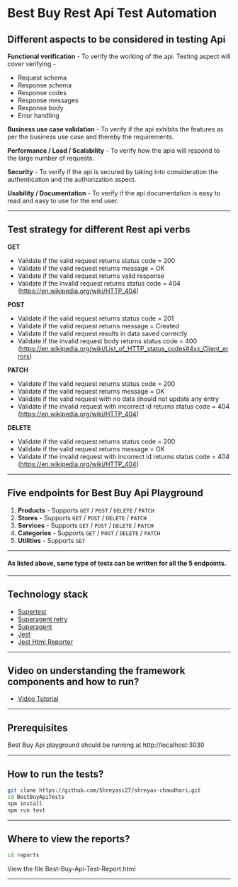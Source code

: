 # Best Buy Rest Api Test Automation

## Different aspects to be considered in testing Api
**Functional verification** - To verify the working of the api. Testing aspect will cover verifying -
 * Request schema
 * Response schema
 * Response codes
 * Response messages
 * Response body
 * Error handling

**Business use case validation** - To verify if the api exhibits the features as per the business use case and thereby the requirements.

**Performance / Load / Scalability** - To verify how the apis will respond to the large number of requests. 

**Security** - To verify if the api is secured by taking into consideration the authentication and the authorization aspect.

**Usability / Documentation** - To verify if the api documentation is easy to read and easy to use for the end user.
___

## Test strategy for different Rest api verbs
**GET**
 * Validate if the valid request returns status code = 200
 * Validate if the valid request returns message = OK
 * Validate if the valid request returns valid response
 * Validate if the invalid request returns status code = 404 (https://en.wikipedia.org/wiki/HTTP_404)

**POST**
 * Validate if the valid request returns status code = 201
 * Validate if the valid request returns message = Created
 * Validate if the valid request results in data saved correctly
 * Validate if the invalid request body returns status code = 400 (https://en.wikipedia.org/wiki/List_of_HTTP_status_codes#4xx_Client_errors)

**PATCH**
 * Validate if the valid request returns status code = 200
 * Validate if the valid request returns message = OK
 * Validate if the valid request with no data should not update any entry
 * Validate if the invalid request with incorrect id returns status code = 404 (https://en.wikipedia.org/wiki/HTTP_404)

**DELETE**
 * Validate if the valid request returns status code = 200
 * Validate if the valid request returns message = OK
 * Validate if the invalid request with incorrect id returns status code = 404 (https://en.wikipedia.org/wiki/HTTP_404)
___

## Five endpoints for Best Buy Api Playground
1. **Products** - Supports `GET` / `POST` / `DELETE` / `PATCH`
2. **Stores** - Supports `GET` / `POST` / `DELETE` / `PATCH`
3. **Services** - Supports `GET` / `POST` / `DELETE` / `PATCH`
4. **Categories** - Supports `GET` / `POST` / `DELETE` / `PATCH`
5. **Utilities** - Supports `GET`
___

#### As listed above, same type of tests can be written for all the 5 endpoints.
___

## Technology stack
* [Supertest](https://github.com/visionmedia/supertest)
* [Superagent retry](https://github.com/segmentio/superagent-retry)
* [Superagent](https://github.com/visionmedia/superagent)
* [Jest](https://github.com/facebook/jest)
* [Jest Html Reporter](https://github.com/Hargne/jest-html-reporter)
___

## Video on understanding the framework components and how to run?
* [Video Tutorial](https://www.youtube.com/watch?v=bvZlr6lWS9Y)
___

## Prerequisites
Best Buy Api playground should be running at http://localhost:3030
___

## How to run the tests?
```bash
git clone https://github.com/Shreyasc27/shreyas-chaudhari.git
cd BestBuyApiTests
npm install
npm run test

```
___

## Where to view the reports?
```bash
cd reports
```
View the file Best-Buy-Api-Test-Report.html
___




